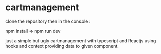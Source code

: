 # cartmanagement

clone the repository then in the console :

 npm install
 =>  npm run dev

 just a simple but ugly cartmanagement with typescript and Reactjs using hooks and context providing data to given component.
